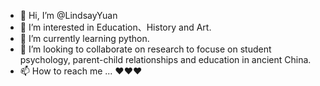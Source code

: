 - 👋 Hi, I’m @LindsayYuan
- 👀 I’m interested in Education、History and Art.
- 🌱 I’m currently learning python.
- 💞️ I’m looking to collaborate on research to focuse on student psychology, parent-child relationships and education in ancient China.
- 📫 How to reach me ... ❤❤❤

<!---
LindsayYuan/LindsayYuan is a ✨ special ✨ repository because its `README.md` (this file) appears on your GitHub profile.
You can click the Preview link to take a look at your changes.
--->
